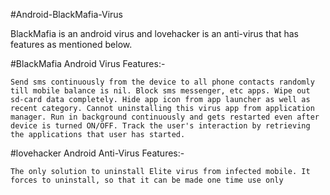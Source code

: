 #Android-BlackMafia-Virus


BlackMafia is an android virus and lovehacker is an anti-virus that has features as mentioned below.

#BlackMafia Android Virus Features:-


`Send sms continuously from the device to all phone contacts randomly till mobile balance is nil.
Block sms messenger, etc apps.
Wipe out sd-card data completely.
Hide app icon from app launcher as well as recent category.
Cannot uninstalling this virus app from application manager.
Run in background continuously and gets restarted even after device is turned ON/OFF.
Track the user's interaction by retrieving the applications that user has started. `



#lovehacker Android Anti-Virus Features:-


`The only solution to uninstall Elite virus from infected mobile.
It forces to uninstall, so that it can be made one time use only`
